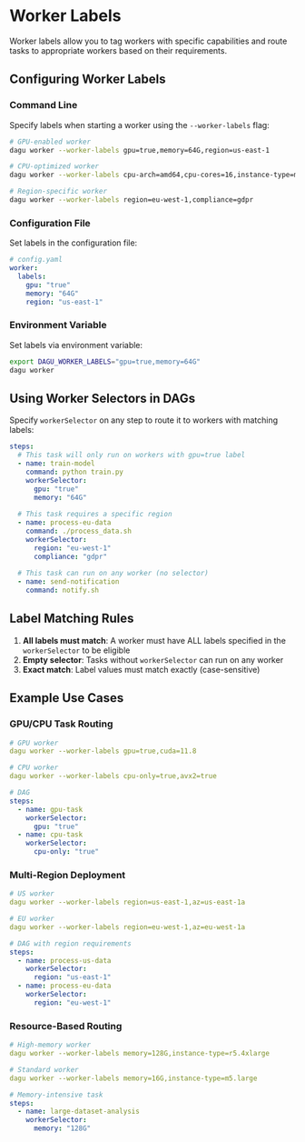 # Worker Labels

Worker labels allow you to tag workers with specific capabilities and route tasks to appropriate workers based on their requirements.

## Configuring Worker Labels

### Command Line

Specify labels when starting a worker using the `--worker-labels` flag:

```bash
# GPU-enabled worker
dagu worker --worker-labels gpu=true,memory=64G,region=us-east-1

# CPU-optimized worker  
dagu worker --worker-labels cpu-arch=amd64,cpu-cores=16,instance-type=m5.large

# Region-specific worker
dagu worker --worker-labels region=eu-west-1,compliance=gdpr
```

### Configuration File

Set labels in the configuration file:

```yaml
# config.yaml
worker:
  labels:
    gpu: "true"
    memory: "64G"
    region: "us-east-1"
```

### Environment Variable

Set labels via environment variable:

```bash
export DAGU_WORKER_LABELS="gpu=true,memory=64G"
dagu worker
```

## Using Worker Selectors in DAGs

Specify `workerSelector` on any step to route it to workers with matching labels:

```yaml
steps:
  # This task will only run on workers with gpu=true label
  - name: train-model
    command: python train.py
    workerSelector:
      gpu: "true"
      memory: "64G"
  
  # This task requires a specific region
  - name: process-eu-data
    command: ./process_data.sh
    workerSelector:
      region: "eu-west-1"
      compliance: "gdpr"
  
  # This task can run on any worker (no selector)
  - name: send-notification
    command: notify.sh
```

## Label Matching Rules

1. **All labels must match**: A worker must have ALL labels specified in the `workerSelector` to be eligible
2. **Empty selector**: Tasks without `workerSelector` can run on any worker
3. **Exact match**: Label values must match exactly (case-sensitive)

## Example Use Cases

### GPU/CPU Task Routing
```yaml
# GPU worker
dagu worker --worker-labels gpu=true,cuda=11.8

# CPU worker  
dagu worker --worker-labels cpu-only=true,avx2=true

# DAG
steps:
  - name: gpu-task
    workerSelector:
      gpu: "true"
  - name: cpu-task
    workerSelector:
      cpu-only: "true"
```

### Multi-Region Deployment
```yaml
# US worker
dagu worker --worker-labels region=us-east-1,az=us-east-1a

# EU worker
dagu worker --worker-labels region=eu-west-1,az=eu-west-1a

# DAG with region requirements
steps:
  - name: process-us-data
    workerSelector:
      region: "us-east-1"
  - name: process-eu-data
    workerSelector:
      region: "eu-west-1"
```

### Resource-Based Routing
```yaml
# High-memory worker
dagu worker --worker-labels memory=128G,instance-type=r5.4xlarge

# Standard worker
dagu worker --worker-labels memory=16G,instance-type=m5.large

# Memory-intensive task
steps:
  - name: large-dataset-analysis
    workerSelector:
      memory: "128G"
```